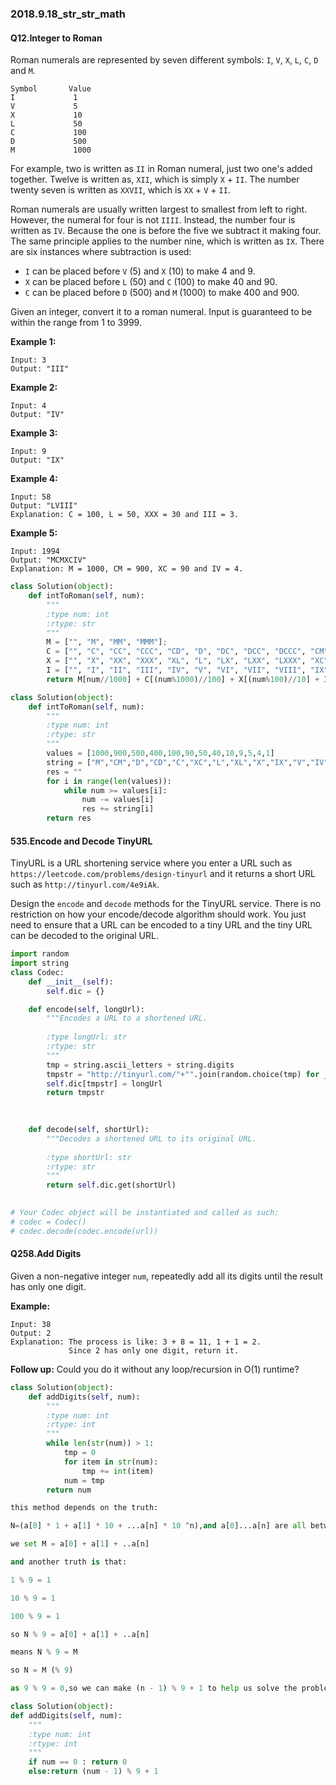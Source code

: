 ### 2018.9.18_str_str_math

#### Q12.Integer to Roman

Roman numerals are represented by seven different symbols: `I`, `V`, `X`, `L`, `C`, `D` and `M`.

```
Symbol       Value
I             1
V             5
X             10
L             50
C             100
D             500
M             1000
```

For example, two is written as `II` in Roman numeral, just two one's added together. Twelve is written as, `XII`, which is simply `X` + `II`. The number twenty seven is written as `XXVII`, which is `XX` + `V` + `II`.

Roman numerals are usually written largest to smallest from left to right. However, the numeral for four is not `IIII`. Instead, the number four is written as `IV`. Because the one is before the five we subtract it making four. The same principle applies to the number nine, which is written as `IX`. There are six instances where subtraction is used:

- `I` can be placed before `V` (5) and `X` (10) to make 4 and 9. 
- `X` can be placed before `L` (50) and `C` (100) to make 40 and 90. 
- `C` can be placed before `D` (500) and `M` (1000) to make 400 and 900.

Given an integer, convert it to a roman numeral. Input is guaranteed to be within the range from 1 to 3999.

**Example 1:**

```
Input: 3
Output: "III"
```

**Example 2:**

```
Input: 4
Output: "IV"
```

**Example 3:**

```
Input: 9
Output: "IX"
```

**Example 4:**

```
Input: 58
Output: "LVIII"
Explanation: C = 100, L = 50, XXX = 30 and III = 3.
```

**Example 5:**

```
Input: 1994
Output: "MCMXCIV"
Explanation: M = 1000, CM = 900, XC = 90 and IV = 4.
```

```python
class Solution(object):
    def intToRoman(self, num):
        """
        :type num: int
        :rtype: str
        """
        M = ["", "M", "MM", "MMM"];
        C = ["", "C", "CC", "CCC", "CD", "D", "DC", "DCC", "DCCC", "CM"]
        X = ["", "X", "XX", "XXX", "XL", "L", "LX", "LXX", "LXXX", "XC"]
        I = ["", "I", "II", "III", "IV", "V", "VI", "VII", "VIII", "IX"]
        return M[num//1000] + C[(num%1000)//100] + X[(num%100)//10] + I[(num%10)]
```
```python
class Solution(object):
    def intToRoman(self, num):
        """
        :type num: int
        :rtype: str
        """
        values = [1000,900,500,400,100,90,50,40,10,9,5,4,1]
        string = ["M","CM","D","CD","C","XC","L","XL","X","IX","V","IV","I"]
        res = ""
        for i in range(len(values)):
            while num >= values[i]:
                num -= values[i]
                res += string[i]
        return res
```
#### 535.Encode and Decode TinyURL

TinyURL is a URL shortening service where you enter a URL such as `https://leetcode.com/problems/design-tinyurl` and it returns a short URL such as `http://tinyurl.com/4e9iAk`.

Design the `encode` and `decode` methods for the TinyURL service. There is no restriction on how your encode/decode algorithm should work. You just need to ensure that a URL can be encoded to a tiny URL and the tiny URL can be decoded to the original URL.

```python
import random
import string
class Codec:
    def __init__(self):
        self.dic = {}

    def encode(self, longUrl):
        """Encodes a URL to a shortened URL.
        
        :type longUrl: str
        :rtype: str
        """
        tmp = string.ascii_letters + string.digits
        tmpstr = "http://tinyurl.com/"+"".join(random.choice(tmp) for _ in range(6))
        self.dic[tmpstr] = longUrl
        return tmpstr
                
        

    def decode(self, shortUrl):
        """Decodes a shortened URL to its original URL.
        
        :type shortUrl: str
        :rtype: str
        """
        return self.dic.get(shortUrl)
        

# Your Codec object will be instantiated and called as such:
# codec = Codec()
# codec.decode(codec.encode(url))
```

#### Q258.Add Digits

Given a non-negative integer `num`, repeatedly add all its digits until the result has only one digit.

**Example:**

```
Input: 38
Output: 2 
Explanation: The process is like: 3 + 8 = 11, 1 + 1 = 2. 
             Since 2 has only one digit, return it.
```

**Follow up:**
Could you do it without any loop/recursion in O(1) runtime?

```python
class Solution(object):
    def addDigits(self, num):
        """
        :type num: int
        :rtype: int
        """
        while len(str(num)) > 1:
            tmp = 0
            for item in str(num):
                tmp += int(item)
            num = tmp
        return num
```

```python
this method depends on the truth:

N=(a[0] * 1 + a[1] * 10 + ...a[n] * 10 ^n),and a[0]...a[n] are all between [0,9]

we set M = a[0] + a[1] + ..a[n]

and another truth is that:

1 % 9 = 1

10 % 9 = 1

100 % 9 = 1

so N % 9 = a[0] + a[1] + ..a[n]

means N % 9 = M

so N = M (% 9)

as 9 % 9 = 0,so we can make (n - 1) % 9 + 1 to help us solve the problem when n is 9.as N is 9, ( 9 - 1) % 9 + 1 = 
```

```python
class Solution(object):
def addDigits(self, num):
    """
    :type num: int
    :rtype: int
    """
    if num == 0 : return 0
    else:return (num - 1) % 9 + 1
```

